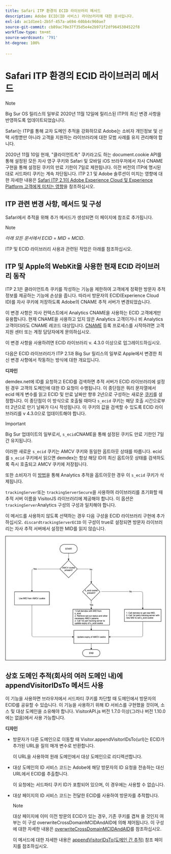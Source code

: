 ```yaml
---
title: Safari ITP 환경의 ECID 라이브러리 메서드
description: Adobe ECID(ID 서비스) 라이브러리에 대한 문서입니다.
exl-id: ac1d1ee1-2b5f-457a-a694-60bb4c960ae7
source-git-commit: cb89ac70e37f35d5e4e2b971f2df9645304522f8
workflow-type: tm+mt
source-wordcount: '791'
ht-degree: 100%

---
```


# Safari ITP 환경의 ECID 라이브러리 메서드

>[!NOTE]
>
>Big Sur OS 릴리스의 일부로 2020년 11월 12일에 릴리스된 ITP의 최신 변경 사항을 반영하도록 업데이트되었습니다.

Safari는 ITP를 통해 교차 도메인 추적을 강화하므로 Adobe는 소비자 개인정보 및 선택 사항뿐만 아니라 고객을 지원하는 라이브러리에 대한 모범 사례를 유지 관리해야 합니다.

2020년 11월 10일 현재, &quot;클라이언트측&quot; 쿠키라고도 하는 document.cookie API를 통해 설정된 모든 자사 영구 쿠키와 Safari 및 모바일 iOS 브라우저에서 자사 CNAME 구현을 통해 설정된 쿠키의 만료 기한이 7일로 제한됩니다. 이전 버전의 ITP에 명시된 대로 서드파티 쿠키는 계속 차단됩니다. ITP 2.1 및 Adobe 솔루션이 미치는 영향에 대한 자세한 내용은 [Safari ITP 2.1이 Adobe Experience Cloud 및 Experience Platform 고객에게 미치는 영향](https://medium.com/adobetech/safari-itp-2-1-impact-on-adobe-experience-cloud-customers-9439cecb55ac)을 참조하십시오.

## ITP 관련 변경 사항, 메서드 및 구성

Safari에서 추적을 위해 추가 메서드가 생성되면 이 페이지에 참조로 추가됩니다.

>[!NOTE]
>
>*아래 모든 문서에서 ECID* = *MID* = *MCID*.

ITP 및 ECID 라이브러리 사용과 관련된 작업은 아래를 참조하십시오.

## ITP 및 Apple의 WebKit을 사용한 현재 ECID 라이브러리 동작

ITP 2.1은 클라이언트측 쿠키를 작성하는 기능을 제한하여 고객에게 정확한 방문자 추적 정보를 제공하는 기능에 손상을 줍니다. 따라서 방문자의 ECID(Experience Cloud ID)를 자사 쿠키에 저장하도록 Adobe의 CNAME 추적 서버가 변경되었습니다.

이 변경 사항은 자사 컨텍스트에서 Analytics CNAME을 사용하는 ECID 고객에게만 유용합니다. 현재 CNAME을 사용하고 있지 않은 Analytics 고객이거나 비 Analytics 고객이더라도 CNAME 레코드 대상입니다. [CNAME](https://experienceleague.adobe.com/docs/core-services/interface/ec-cookies/cookies-first-party.html?lang=ko-KR) 등록 프로세스를 시작하려면 고객 지원 센터 또는 계정 담당자에게 문의하십시오.

이 변경 사항을 사용하려면 ECID 라이브러리 v. 4.3.0 이상으로 업그레이드하십시오.

다음은 ECID 라이브러리가 ITP 2.1과 Big Sur 릴리스의 일부로 Apple에서 변경한 최신 변경 사항에서 작동하는 방식에 대한 개요입니다.

**디자인**

demdex.net에 ID를 요청하고 ECID를 검색하면 추적 서버가 ECID 라이브러리에 설정된 경우 고객의 도메인에 대한 ID 요청이 수행됩니다. 이 종단점은 쿼리 문자열에서 ecid 매개 변수를 읽고 ECID 및 만료 날짜만 향후 2년으로 구성하는 새로운 [쿠키](/help/introduction/cookies.md)를 설정합니다. 이 종단점이 이 방식으로 호출될 때마다 `s_ecid` 쿠키는 해당 호출 시간으로부터 2년으로 만기 날짜가 다시 작성됩니다. 이 쿠키의 값을 검색할 수 있도록 ECID 라이브러리를 v 4.3.0으로 업데이트해야 합니다.

>[!IMPORTANT]
>
>Big Sur 업데이트의 일부로서, `s_ecid`CNAME을 통해 설정된 쿠키도 만료 기한인 7일간 유지됩니다.

이러한 새로운 `s_ecid` 쿠키는 AMCV 쿠키와 동일한 옵트아웃 상태를 따릅니다. ecid를 `s_ecid` 쿠키에서 읽으면 demdex는 항상 해당 ID의 최신 옵트아웃 상태를 검색하도록 즉시 호출되고 AMCV 쿠키에 저장됩니다.

또한 소비자가 이 [방법](https://experienceleague.adobe.com/docs/analytics/implementation/js/opt-out.html?lang=ko-KR)을 통해 Analytics 추적을 옵트아웃한 경우 이 `s_ecid` 쿠키가 삭제됩니다.

`trackingServer`또는 `trackingServerSecure`을 사용하여 라이브러리를 초기화할 때 추적 서버 이름을 VisitorJS 라이브러리에 제공해야 합니다. 이 옵션은 `trackingServer`Analytics 구성의 구성과 일치해야 합니다.

이 메서드를 사용하지 않도록 선택하는 경우 다음 구성을 ECID 라이브러리 구현에 추가하십시오. `discardtrackingServerECID` 이 구성이 true로 설정되면 방문자 라이브러리는 자사 추적 서버에서 설정한 MID를 읽지 않습니다.

![](assets/itp-proposal-v1.png)

## 상호 도메인 추적(회사의 여러 도메인 내)에 appendVisitorIDsTo 메서드 사용

이 기능을 사용하면 브라우저에서 서드파티 쿠키를 차단할 때 도메인에서 방문자의 ECID를 공유할 수 있습니다. 이 기능을 사용하기 위해 ID 서비스를 구현했을 것이며, 소스 및 대상 도메인을 소유해야 합니다. VisitorAPI.js 버전 1.7.0 이상(그러나 버전 1.10.0에는 없음)에서 사용 가능합니다.

**디자인**

* 방문자가 다른 도메인으로 이동할 때 Visitor.appendVisitorIDsTo(url)는 ECID가 추가된 URL을 질의 매개 변수로 반환합니다.

   이 URL을 사용하여 원래 도메인에서 대상 도메인으로 리디렉션합니다.

* 대상 도메인의 ID 서비스 코드는 Adobe에 해당 방문자의 ID 요청을 전송하는 대신 URL에서 ECID를 추출합니다.

   이 요청에는 서드파티 쿠키 ID가 포함되어 있으며, 이 경우에는 사용할 수 없습니다.

* 대상 페이지의 ID 서비스 코드는 전달한 ECID를 사용하여 방문자를 추적합니다.

   >[!NOTE]
   >대상 페이지에 이미 이전 방문의 ECID가 있는 경우, 기존 쿠키를 겹쳐 쓸 것인지 여부는 이 구성 overwriteCrossDomainMCIDAndAID에 의해 제어됩니다. 이 구성에 대한 자세한 내용은 [overwriteCrossDomainMCIDAndAID](/help/library/function-vars/overwrite-visitor-id.md)를 참조하십시오.
   >
   >이 메서드에 대한 자세한 내용은 [appendVisitorIDsTo(도메인 간 추적)](/help/library/get-set/appendvisitorid.md) 참조 페이지를 참조하십시오.
